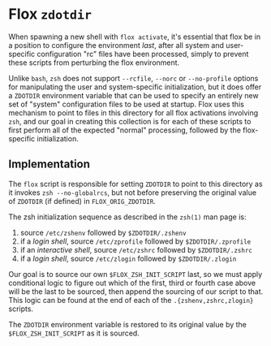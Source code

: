 # Flox `zdotdir`

When spawning a new shell with `flox activate`, it's essential that flox
be in a position to configure the environment _last_, after all system and
user-specific configuration "rc" files have been processed, simply to prevent
these scripts from perturbing the flox environment.

Unlike `bash`, `zsh` does not support `--rcfile`, `--norc` or `--no-profile`
options for manipulating the user and system-specific initialization, but it
does offer a `ZDOTDIR` environment variable that can be used to specify an
entirely new set of "system" configuration files to be used at startup.
Flox uses this mechanism to point to files in this directory for all flox
activations involving `zsh`, and our goal in creating this collection is for
each of these scripts to first perform all of the expected "normal" processing,
followed by the flox-specific initialization.

## Implementation

The `flox` script is responsible for setting `ZDOTDIR` to point to this
directory as it invokes `zsh --no-globalrcs`, but not before preserving the
original value of `ZDOTDIR` (if defined) in `FLOX_ORIG_ZDOTDIR`.

The zsh initialization sequence as described in the `zsh(1)` man page is:

1. source `/etc/zshenv` followed by `$ZDOTDIR/.zshenv`
2. if a *login shell*, source `/etc/zprofile` followed by `$ZDOTDIR/.zprofile`
3. if an *interactive shell*, source `/etc/zshrc` followed by `$ZDOTDIR/.zshrc`
4. if a *login shell*, source `/etc/zlogin` followed by `$ZDOTDIR/.zlogin`

Our goal is to source our own `$FLOX_ZSH_INIT_SCRIPT` last, so we must apply
conditional logic to figure out which of the first, third or fourth case above
will be the last to be sourced, then append the sourcing of our script to that.
This logic can be found at the end of each of the `.{zshenv,zshrc,zlogin}`
scripts.

The `ZDOTDIR` environment variable is restored to its original value by the
`$FLOX_ZSH_INIT_SCRIPT` as it is sourced.
